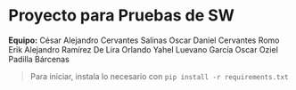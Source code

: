 # Proyecto para Pruebas de SW
**Equipo:**
César Alejandro Cervantes Salinas
Oscar Daniel Cervantes Romo
Erik Alejandro Ramírez De Lira
Orlando Yahel Luevano García
Oscar Oziel Padilla Bárcenas

> Para iniciar, instala lo necesario con `pip install -r requirements.txt`